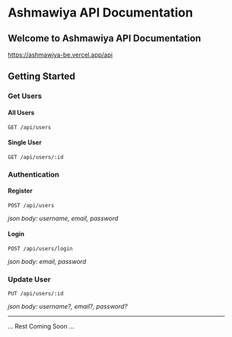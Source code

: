 # Ashmawiya API Documentation
## Welcome to Ashmawiya API Documentation 
https://ashmawiya-be.vercel.app/api

## Getting Started

### Get Users
#### All Users
```
GET /api/users
```
#### Single User
```
GET /api/users/:id
```

### Authentication
#### Register
```
POST /api/users
```
*json body: username, email, password*

#### Login
```
POST /api/users/login
``` 
*json body: email, password*

### Update User
```
PUT /api/users/:id
```
*json body: username?, email?, password?*


-----------------------------------------------------
 ... Rest Coming Soon ...
